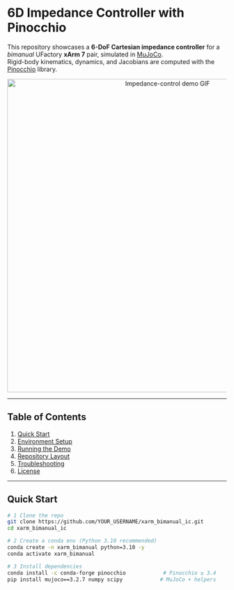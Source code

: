 # 6D Impedance Controller with Pinocchio

This repository showcases a **6-DoF Cartesian impedance controller** for a *bimanual* UFactory **xArm 7** pair, simulated in [MuJoCo](https://mujoco.org/).  
Rigid-body kinematics, dynamics, and Jacobians are computed with the [Pinocchio](https://github.com/stack-of-tasks/pinocchio) library.

<p align="center">
  <img src="fig/bimanual_ic_demo.gif" width="720" alt="Impedance-control demo GIF">
</p>

---

## Table of Contents
1. [Quick Start](#quick-start)  
2. [Environment Setup](#environment-setup)  
3. [Running the Demo](#running-the-demo)  
4. [Repository Layout](#repository-layout)  
5. [Troubleshooting](#troubleshooting)  
6. [License](#license)  

---

## Quick Start

```bash
# 1 Clone the repo
git clone https://github.com/YOUR_USERNAME/xarm_bimanual_ic.git
cd xarm_bimanual_ic

# 2 Create a conda env (Python 3.10 recommended)
conda create -n xarm_bimanual python=3.10 -y
conda activate xarm_bimanual

# 3 Install dependencies
conda install -c conda-forge pinocchio            # Pinocchio ≥ 3.4
pip install mujoco==3.2.7 numpy scipy            # MuJoCo + helpers

